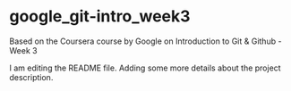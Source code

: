 # google_git-intro_week3
Based on the Coursera course by Google on Introduction to Git &amp; Github - Week 3

I am editing the README file. Adding some more details about the project description.

